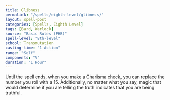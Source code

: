 ```yaml
---
title: Glibness
permalink: "/spells/eighth-level/glibness/"
layout: spell-post
categories: [Spells, Eighth Level]
tags: [Bard, Warlock]
source: "Basic Rules (PHB)"
spell-level: "8th-level"
school: Transmutation
casting-time: "1 Action"
range: "Self"
components: "V"
duration: "1 Hour"
---
```


Until the spell ends, when you make a Charisma check, you can replace the number you roll with a 15. Additionally, no matter what you say, magic that would determine if you are telling the truth indicates that you are being truthful.